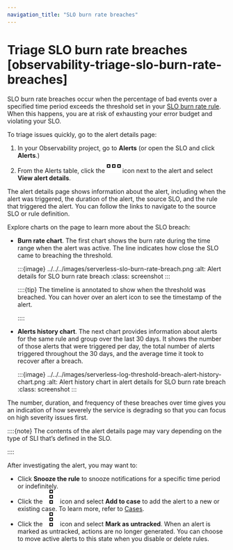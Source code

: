 ```yaml
---
navigation_title: "SLO burn rate breaches"
---
```


# Triage SLO burn rate breaches [observability-triage-slo-burn-rate-breaches]


SLO burn rate breaches occur when the percentage of bad events over a specified time period exceeds the threshold set in your [SLO burn rate rule](../../../solutions/observability/incident-management/create-an-slo-burn-rate-rule.md). When this happens, you are at risk of exhausting your error budget and violating your SLO.

To triage issues quickly, go to the alert details page:

1. In your Observability project, go to **Alerts** (or open the SLO and click **Alerts**.)
2. From the Alerts table, click the ![More actions](../../../images/serverless-boxesHorizontal.svg "") icon next to the alert and select **View alert details**.

The alert details page shows information about the alert, including when the alert was triggered, the duration of the alert, the source SLO, and the rule that triggered the alert. You can follow the links to navigate to the source SLO or rule definition.

Explore charts on the page to learn more about the SLO breach:

* **Burn rate chart**. The first chart shows the burn rate during the time range when the alert was active. The line indicates how close the SLO came to breaching the threshold.

    :::{image} ../../../images/serverless-slo-burn-rate-breach.png
    :alt: Alert details for SLO burn rate breach
    :class: screenshot
    :::

    ::::{tip}
    The timeline is annotated to show when the threshold was breached. You can hover over an alert icon to see the timestamp of the alert.

    ::::

* **Alerts history chart**. The next chart provides information about alerts for the same rule and group over the last 30 days. It shows the number of those alerts that were triggered per day, the total number of alerts triggered throughout the 30 days, and the average time it took to recover after a breach.

    :::{image} ../../../images/serverless-log-threshold-breach-alert-history-chart.png
    :alt: Alert history chart in alert details for SLO burn rate breach
    :class: screenshot
    :::


The number, duration, and frequency of these breaches over time gives you an indication of how severely the service is degrading so that you can focus on high severity issues first.

::::{note}
The contents of the alert details page may vary depending on the type of SLI that’s defined in the SLO.

::::


After investigating the alert, you may want to:

* Click **Snooze the rule** to snooze notifications for a specific time period or indefinitely.
* Click the ![Actions](../../../images/serverless-boxesVertical.svg "") icon and select **Add to case** to add the alert to a new or existing case. To learn more, refer to [Cases](../../../solutions/observability/incident-management/cases.md).
* Click the ![Actions](../../../images/serverless-boxesVertical.svg "") icon and select **Mark as untracked**. When an alert is marked as untracked, actions are no longer generated. You can choose to move active alerts to this state when you disable or delete rules.
